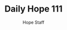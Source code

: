 ---
image: /assets/img/daily-hope-default-artwork.png
title: Daily Hope 111
number: 111
categories:
  - Daily Hope
author: Hope Staff
notes: Daily Hope 111
embed: >-
  EMBED_GOES_HERE
---